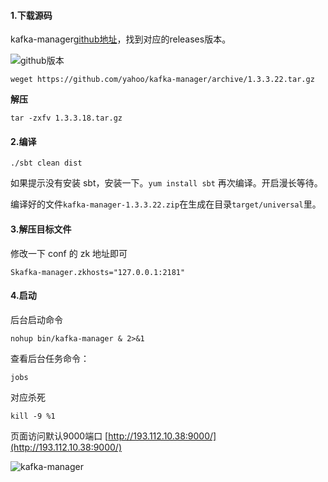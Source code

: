 

#### 1.下载源码

kafka-manager[github地址](https://github.com/yahoo/kafka-manager/releases/tag/1.3.3.22)，找到对应的releases版本。

![github版本](F:\hexo\vuepress\docs\.vuepress\picBak\1551164365553.png)


```shell
weget https://github.com/yahoo/kafka-manager/archive/1.3.3.22.tar.gz
```

**解压**

```shell
tar -zxfv 1.3.3.18.tar.gz
```



#### 2.编译

```shell
./sbt clean dist
```

如果提示没有安装 sbt，安装一下。`yum install sbt` 再次编译。开启漫长等待。

编译好的文件`kafka-manager-1.3.3.22.zip`在生成在目录`target/universal`里。



#### 3.解压目标文件

修改一下 conf 的 zk 地址即可

```shell
Skafka-manager.zkhosts="127.0.0.1:2181"
```



#### 4.启动

后台启动命令

```shell
nohup bin/kafka-manager & 2>&1 
```

查看后台任务命令：

```shell
jobs
```

对应杀死

```shell
kill -9 %1	
```



页面访问默认9000端口 [http://193.112.10.38:9000/](http://193.112.10.38:9000/)

![kafka-manager](F:\hexo\vuepress\docs\.vuepress\picBak\1551168572056.png)